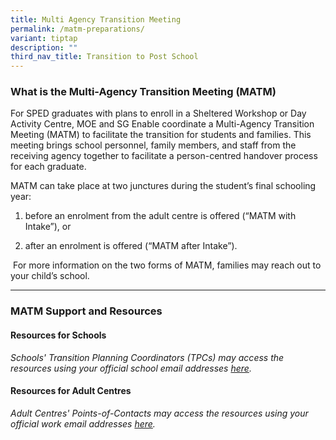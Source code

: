 ```yaml
---
title: Multi Agency Transition Meeting
permalink: /matm-preparations/
variant: tiptap
description: ""
third_nav_title: Transition to Post School
---
```

<h3><strong>What is the Multi-Agency Transition Meeting (MATM)</strong></h3>
<p>For SPED graduates with plans to enroll in a Sheltered Workshop or Day
Activity Centre, MOE and SG Enable coordinate a Multi-Agency Transition
Meeting (MATM) to facilitate the transition for students and families.
This meeting brings school personnel, family members, and staff from the
receiving agency together to facilitate a person-centred handover process
for each graduate.</p>
<p>MATM can take place at two junctures during the student’s final schooling
year:</p>
<ol data-tight="true" class="tight">
<li>
<p>before an enrolment from the adult centre is offered (“MATM with Intake”),
or</p>
</li>
<li>
<p>after an enrolment is offered (“MATM after Intake”).</p>
</li>
</ol>
<p>&nbsp;For more information on the two forms of MATM, families may reach
out to your child’s school.</p>
<hr>
<h3><strong>MATM Support and Resources</strong></h3>
<h4><strong>Resources for Schools</strong></h4>
<p><em>Schools' Transition Planning Coordinators (TPCs) may access the resources using your official school email addresses <u>here</u>. </em>
</p>
<h4><strong>Resources for Adult Centres</strong></h4>
<p><em>Adult Centres' Points-of-Contacts may access the resources using your official work email addresses <u>here</u>. </em>
</p>
<p></p>
<p></p>
<p></p>
<p></p>
